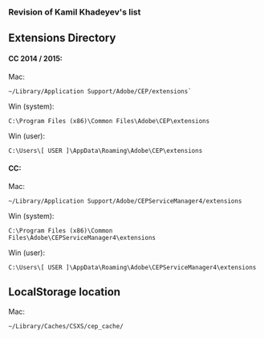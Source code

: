 ### Revision of Kamil Khadeyev's list

## Extensions Directory 
#### CC 2014 / 2015:
Mac:  
```
~/Library/Application Support/Adobe/CEP/extensions` 
```

Win (system):  
```
C:\Program Files (x86)\Common Files\Adobe\CEP\extensions
```  

Win (user):  
```
C:\Users\[ USER ]\AppData\Roaming\Adobe\CEP\extensions
```  

#### CC:  
Mac:  
```
~/Library/Application Support/Adobe/CEPServiceManager4/extensions
```  

Win (system):  
```
C:\Program Files (x86)\Common Files\Adobe\CEPServiceManager4\extensions
```  

Win (user):  
```
C:\Users\[ USER ]\AppData\Roaming\Adobe\CEPServiceManager4\extensions  
```
  
## LocalStorage location  
Mac:  
```
~/Library/Caches/CSXS/cep_cache/
```  
